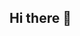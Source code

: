 ## Hi there 👋

<!--
**seoyeoxxlee/seoyeoxxlee** is a ✨ _special_ ✨ repository because its `README.md` (this file) appears on your GitHub profile.

[Anurag's GitHub stats](https://github-readme-stats.vercel.app/api?username=anuraghazra&theme=ambient_gradient&show_icons=true)

Here are some ideas to get you started:

- 🔭 I’m currently working on ...
- 🌱 I’m currently learning ...
- 👯 I’m looking to collaborate on ...
- 🤔 I’m looking for help with ...
- 💬 Ask me about ...
- 📫 How to reach me: ...
- 😄 Pronouns: ...
- ⚡ Fun fact: ...
-->
